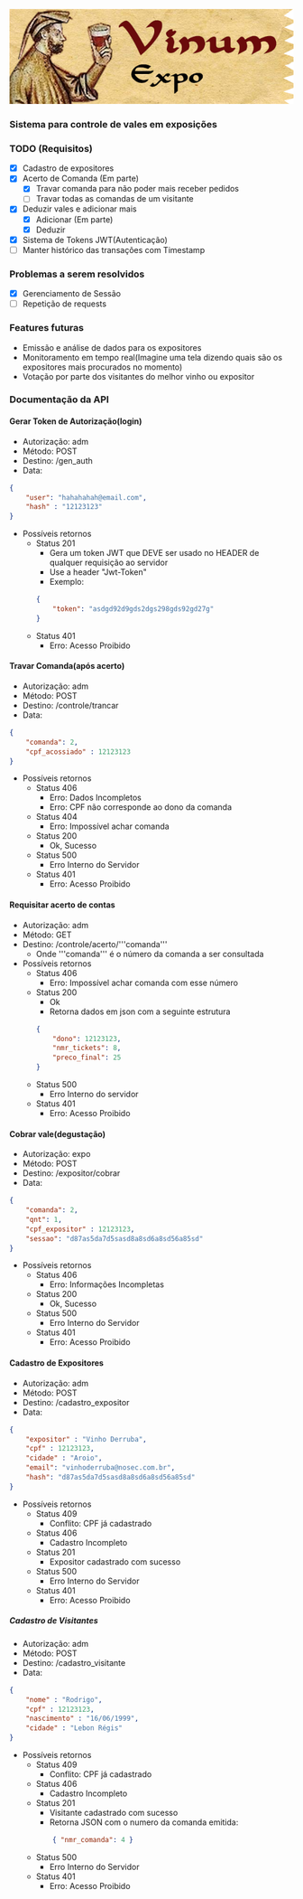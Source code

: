 ![Vinum Expo](/img/Logo.png)
### Sistema para controle de vales em exposições 

### TODO (Requisitos)
- [x] Cadastro de expositores
- [x] Acerto de Comanda (Em parte)
	- [x] Travar comanda para não poder mais receber pedidos
	- [ ] Travar todas as comandas de um visitante
- [x] Deduzir vales e adicionar mais 
	- [x] Adicionar (Em parte)
	- [x] Deduzir
- [x] Sistema de Tokens JWT(Autenticação)
- [ ] Manter histórico das transações com Timestamp

### Problemas a serem resolvidos
- [x] Gerenciamento de Sessão
- [ ] Repetição de requests

### Features futuras
- Emissão e análise de dados para os expositores
- Monitoramento em tempo real(Imagine uma tela dizendo quais são os expositores mais procurados no momento)
- Votação por parte dos visitantes do melhor vinho ou expositor

### Documentação da API

#### Gerar Token de Autorização(login)
- Autorização: adm
- Método: POST
- Destino: /gen_auth
- Data: 
```json
{
	"user": "hahahahah@email.com",
	"hash" : "12123123" 
}
```
- Possíveis retornos
	- Status 201
		- Gera um token JWT que DEVE ser usado no HEADER de qualquer requisição ao servidor
		- Use a header "Jwt-Token"
		- Exemplo:
		```json
		{
			"token": "asdgd92d9gds2dgs298gds92gd27g"
		}
		```
	- Status 401
		- Erro: Acesso Proibido

#### Travar Comanda(após acerto)
- Autorização: adm
- Método: POST
- Destino: /controle/trancar
- Data: 
```json
{
	"comanda": 2,
	"cpf_acossiado" : 12123123 
}
```
- Possíveis retornos
	- Status 406
		- Erro: Dados Incompletos
		- Erro: CPF não corresponde ao dono da comanda
	- Status 404
		- Erro: Impossível achar comanda 
	- Status 200
		- Ok, Sucesso
	- Status 500
		- Erro Interno do Servidor 
	- Status 401
		- Erro: Acesso Proibido

#### Requisitar acerto de contas
- Autorização: adm
- Método: GET 
- Destino: /controle/acerto/'''comanda'''
	- Onde '''comanda''' é o número da comanda a ser consultada
- Possíveis retornos
	- Status 406
		- Erro: Impossível achar comanda com esse número 
	- Status 200
		- Ok
		- Retorna dados em json com a seguinte estrutura
		```json
		{
			"dono": 12123123,
			"nmr_tickets": 8,
			"preco_final": 25
		}
		```
	- Status 500 
		- Erro Interno do servidor 
	- Status 401
		- Erro: Acesso Proibido
	

#### Cobrar vale(degustação)
- Autorização: expo
- Método: POST
- Destino: /expositor/cobrar
- Data: 
```json
{
	"comanda": 2,
	"qnt": 1,
	"cpf_expositor" : 12123123, 
	"sessao": "d87as5da7d5sasd8a8sd6a8sd56a85sd"
}
```
- Possíveis retornos
	- Status 406
		- Erro: Informações Incompletas
	- Status 200
		- Ok, Sucesso
	- Status 500
		- Erro Interno do Servidor 
	- Status 401
		- Erro: Acesso Proibido

#### Cadastro de Expositores
- Autorização: adm
- Método: POST
- Destino: /cadastro_expositor
- Data: 
```json
{
	"expositor" : "Vinho Derruba", 
	"cpf" : 12123123, 
	"cidade" : "Aroio",
	"email": "vinhoderruba@nosec.com.br",
	"hash": "d87as5da7d5sasd8a8sd6a8sd56a85sd"
}
```
- Possíveis retornos
	- Status 409
		- Conflito: CPF já cadastrado
	- Status 406
		- Cadastro Incompleto
	- Status 201
		- Expositor cadastrado com sucesso
	- Status 500
		- Erro Interno do Servidor
	- Status 401
		- Erro: Acesso Proibido

##### Cadastro de Visitantes
- Autorização: adm
- Método: POST
- Destino: /cadastro_visitante
- Data: 
```json
{
	"nome" : "Rodrigo", 
	"cpf" : 12123123, 
	"nascimento" : "16/06/1999", 
	"cidade" : "Lebon Régis"
}
```
- Possíveis retornos
	- Status 409
		- Conflito: CPF já cadastrado
	- Status 406
		- Cadastro Incompleto
	- Status 201
		- Visitante cadastrado com sucesso
		- Retorna JSON com o numero da comanda emitida: 
		```json
			{ "nmr_comanda": 4 }
		```
	- Status 500
		- Erro Interno do Servidor
	- Status 401
		- Erro: Acesso Proibido
